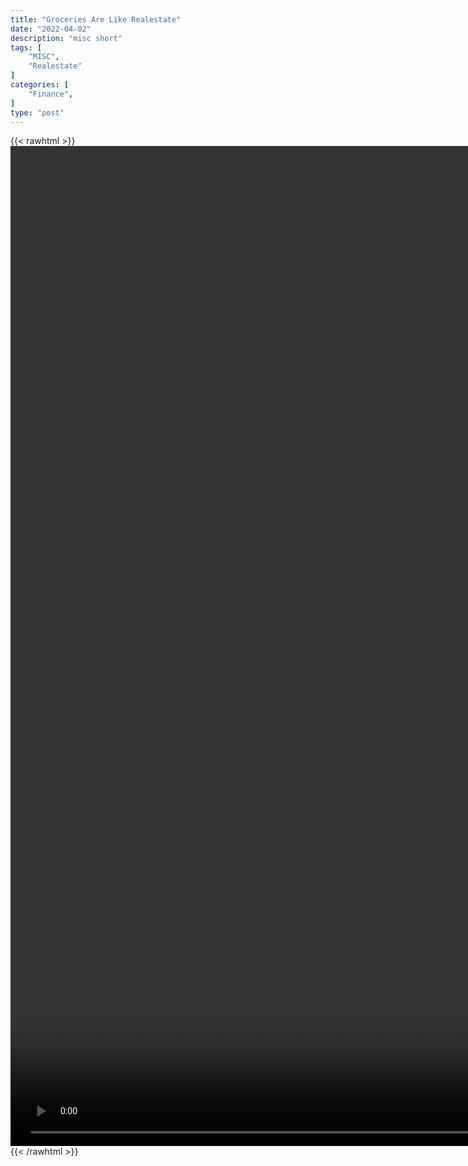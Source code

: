 ```yaml
---
title: "Groceries Are Like Realestate"
date: "2022-04-02"
description: "misc short"
tags: [
    "MISC",
    "Realestate"
]
categories: [
    "Finance",
]
type: "post"
---
```

{{< rawhtml >}}
    <video style="height:40vh;width:auto" overflow="hidden" controls>
        <source src="https://clips.dev00ps.com/MISC/Groceries_are_like_Real_EsTate_Part_1_%F0%9F%9B%92%F0%9F%8F%A1_realestate_creativefinance_subjectto_subto_pacemorby.mp4" type="video/mp4"> 
    </video>
{{< /rawhtml >}}